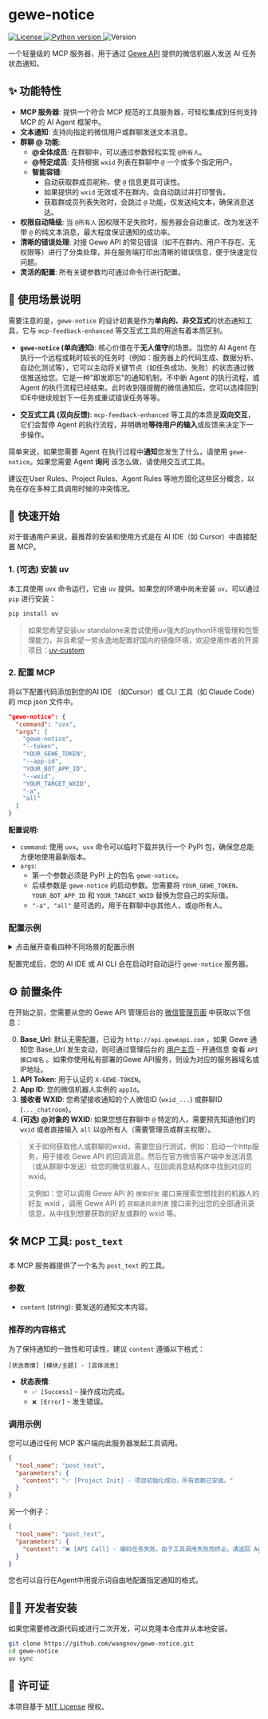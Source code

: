 # gewe-notice

<p>
  <a href="https://github.com/wangnov/gewe-notice/blob/master/LICENSE">
    <img src="https://img.shields.io/badge/license-MIT-blue.svg" alt="License">
  </a>
  <a href="https://www.python.org/downloads/">
    <img src="https://img.shields.io/badge/python-3.10+-blue.svg" alt="Python version">
  </a>
  <img src="https://img.shields.io/badge/version-0.1.0-orange" alt="Version">
</p>

一个轻量级的 MCP 服务器，用于通过 [Gewe API](https://www.geweapi.com) 提供的微信机器人发送 AI 任务状态通知。

## ✨ 功能特性

- **MCP 服务器**: 提供一个符合 MCP 规范的工具服务器，可轻松集成到任何支持 MCP 的 AI Agent 框架中。
- **文本通知**: 支持向指定的微信用户或群聊发送文本消息。
- **群聊 @ 功能**:
    - **@全体成员**: 在群聊中，可以通过参数轻松实现 `@所有人`。
    - **@特定成员**: 支持根据 `wxid` 列表在群聊中 `@` 一个或多个指定用户。
    - **智能容错**:
        - 自动获取群成员昵称，使 `@` 信息更具可读性。
        - 如果提供的 `wxid` 无效或不在群内，会自动跳过并打印警告。
        - 获取群成员列表失败时，会跳过 `@` 功能，仅发送纯文本，确保消息送达。
- **权限自动降级**: 当 `@所有人` 因权限不足失败时，服务器会自动重试，改为发送不带 `@` 的纯文本消息，最大程度保证通知的成功率。
- **清晰的错误处理**: 对接 Gewe API 的常见错误（如不在群内、用户不存在、无权限等）进行了分类处理，并在服务端打印出清晰的错误信息，便于快速定位问题。
- **灵活的配置**: 所有关键参数均可通过命令行进行配置。

## 🤔 使用场景说明

需要注意的是，`gewe-notice` 的设计初衷是作为**单向的、非交互式**的状态通知工具，它与 `mcp-feedback-enhanced` 等交互式工具的用途有着本质区别。

-   **`gewe-notice` (单向通知)**: 核心价值在于**无人值守**的场景。当您的 AI Agent 在执行一个远程或耗时较长的任务时（例如：服务器上的代码生成、数据分析、自动化测试等），它可以主动将关键节点（如任务成功、失败）的状态通过微信推送给您。它是一种"即发即忘"的通知机制，不中断 Agent 的执行流程，或 Agent 的执行流程已经结束。此时收到强提醒的微信通知后，您可以选择回到IDE中继续规划下一任务或重试错误任务等等。

-   **交互式工具 (双向反馈)**: `mcp-feedback-enhanced` 等工具的本质是**双向交互**，它们会暂停 Agent 的执行流程，并明确地**等待用户的输入**或反馈来决定下一步操作。

简单来说，如果您需要 Agent 在执行过程中**通知**您发生了什么，请使用 `gewe-notice`。如果您需要 Agent **询问** 该怎么做，请使用交互式工具。

建议在User Rules、Project Rules、Agent Rules 等地方固化这些区分概念，以免在存在多种工具调用时候的冲突情况。

## 🚀 快速开始

对于普通用户来说，最推荐的安装和使用方式是在 AI IDE（如 Cursor）中直接配置 MCP。

### 1. (可选) 安装 uv

本工具使用 `uvx` 命令运行，它由 `uv` 提供。如果您的环境中尚未安装 `uv`，可以通过 `pip` 进行安装：

```bash
pip install uv
```

>如果您希望安装uv standalone来尝试使用uv强大的python环境管理和包管理能力，并且希望一劳永逸地配置好国内的镜像环境，欢迎使用作者的开源项目：[uv-custom](https://github.com/Wangnov/uv-custom)

### 2. 配置 MCP

将以下配置代码添加到您的AI IDE （如Cursor）或 CLI 工具（如 Claude Code）的 mcp json 文件中。

```json
"gewe-notice": {
  "command": "uvx",
  "args": [
    "gewe-notice",
    "--token",
    "YOUR_GEWE_TOKEN",
    "--app-id",
    "YOUR_BOT_APP_ID",
    "--wxid",
    "YOUR_TARGET_WXID",
    "-a",
    "all"
  ]
}
```

**配置说明:**

*   `command`: 使用 `uvx`。`uvx` 命令可以临时下载并执行一个 PyPI 包，确保您总能方便地使用最新版本。
*   `args`:
    *   第一个参数必须是 PyPI 上的包名 `gewe-notice`。
    *   后续参数是 `gewe-notice` 的启动参数。您需要将 `YOUR_GEWE_TOKEN`、`YOUR_BOT_APP_ID` 和 `YOUR_TARGET_WXID` 替换为您自己的实际值。
    *   `"-a", "all"` 是可选的，用于在群聊中@其他人，或@所有人。

### 配置示例

<details>
<summary>点击展开查看四种不同场景的配置示例</summary>

#### 1. 发送给个人

```json
"gewe-notice": {
  "command": "uvx",
  "args": [
    "gewe-notice",
    "--token", "YOUR_GEWE_TOKEN",
    "--app-id", "YOUR_BOT_APP_ID",
    "--wxid", "wxid_xxxxxxxxxxxxx"
  ]
}
```

#### 2. 发送到群聊（不@任何人）

```json
"gewe-notice": {
  "command": "uvx",
  "args": [
    "gewe-notice",
    "--token", "YOUR_GEWE_TOKEN",
    "--app-id", "YOUR_BOT_APP_ID",
    "--wxid", "xxxxxxxxxx@chatroom"
  ]
}
```

#### 3. 发送到群聊并@所有人

```json
"gewe-notice": {
  "command": "uvx",
  "args": [
    "gewe-notice",
    "--token", "YOUR_GEWE_TOKEN",
    "--app-id", "YOUR_BOT_APP_ID",
    "--wxid", "xxxxxxxxxx@chatroom",
    "-a", "all"
  ]
}
```

#### 4. 发送到群聊并@特定成员

`args` 列表会按顺序平铺所有 `-a` 参数。

```json
"gewe-notice": {
  "command": "uvx",
  "args": [
    "gewe-notice",
    "--token", "YOUR_GEWE_TOKEN",
    "--app-id", "YOUR_BOT_APP_ID",
    "--wxid", "xxxxxxxxxx@chatroom",
    "-a", "wxid_aaaaaaaa",
    "-a", "wxid_bbbbbbbb"
  ]
}
```

</details>

配置完成后，您的 AI IDE 或 AI CLI 会在启动时自动运行 `gewe-notice` 服务器。

## ⚙️ 前置条件

在开始之前，您需要从您的 Gewe API 管理后台的 [微信管理页面](https://manager.geweapi.com/#/account/wechat) 中获取以下信息：

0. **Base_Url**: 默认无需配置，已设为 `http://api.geweapi.com` ，如果 Gewe 通知您 Base_Url 发生变动，则可通过管理后台的 [用户主页](https://manager.geweapi.com/index#/account/index) - 开通信息 查看 `API接口域名` 。如果你使用私有部署的Gewe API服务，则设为对应的服务器域名或IP地址。
1.  **API Token**: 用于认证的 `X-GEWE-TOKEN`。
2.  **App ID**: 您的微信机器人实例的 `appId`。
3.  **接收者 WXID**: 您希望接收通知的个人微信ID (`wxid_...`) 或群聊ID (`..._chatroom`)。
4.  **(可选) @对象的 WXID**: 如果您想在群聊中 `@` 特定的人，需要预先知道他们的 `wxid` 或者直接输入 `all` 以@所有人（需要管理员或群主权限）。

>关于如何获取他人或群聊的wxid，需要您自行测试，例如：启动一个http服务，用于接收 Gewe API 的回调消息。然后在官方微信客户端中发送消息（或从群聊中发送）给您的微信机器人，在回调消息结构体中找到对应的wxid。
>
>又例如：您可以调用 Gewe API 的 `搜索好友` 接口来搜索您想找到的机器人的好友 wxid ，调用 Gewe API 的 `获取通讯录列表` 接口来列出您的全部通讯录信息，从中找到想要获取的好友或群的 wxid 等。

## 🛠️ MCP 工具: `post_text`

本 MCP 服务器提供了一个名为 `post_text` 的工具。

### 参数

- `content` (string): 要发送的通知文本内容。

### 推荐的内容格式

为了保持通知的一致性和可读性，建议 `content` 遵循以下格式：

`[状态表情] [模块/主题] - [具体消息]`

- **状态表情**:
  - `✅ [Success]` - 操作成功完成。
  - `❌ [Error]` - 发生错误。

### 调用示例

您可以通过任何 MCP 客户端向此服务器发起工具调用。

```json
{
  "tool_name": "post_text",
  "parameters": {
    "content": "✅ [Project Init] - 项目初始化成功，所有依赖已安装。"
  }
}
```

另一个例子：

```json
{
  "tool_name": "post_text",
  "parameters": {
    "content": "❌ [API Call] - 编码任务失败，由于工具调用失败而终止。请返回 Agent 检查API密钥或网络连接。"
  }
}
```

您也可以自行在Agent中用提示词自由地配置指定通知的格式。

## 👨‍💻 开发者安装

如果您需要修改源代码或进行二次开发，可以克隆本仓库并从本地安装。

```bash
git clone https://github.com/wangnov/gewe-notice.git
cd gewe-notice
uv sync
```


## 📄 许可证

本项目基于 [MIT License](LICENSE) 授权。
